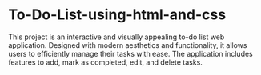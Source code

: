 # To-Do-List-using-html-and-css
This project is an interactive and visually appealing to-do list web application. Designed with modern aesthetics and functionality, it allows users to efficiently manage their tasks with ease. The application includes features to add, mark as completed, edit, and delete tasks.   
